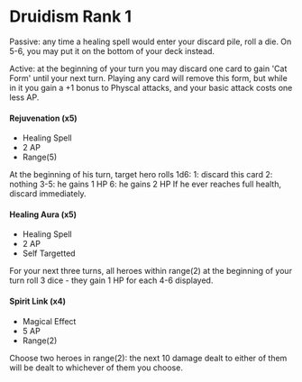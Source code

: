 # Druidism Rank 1


Passive: any time a healing spell would enter your discard pile, roll a die. On 5-6, you may put it on the bottom of your deck instead.

Active: at the beginning of your turn you may discard one card to gain 'Cat Form' until your next turn. Playing any card will remove this form, but while in it you gain a +1 bonus to Physcal attacks, and your basic attack costs one less AP.

#### Rejuvenation (x5)

- Healing Spell
- 2 AP
- Range(5)

At the beginning of his turn, target hero rolls 1d6:
    1: discard this card
    2: nothing
    3-5: he gains 1 HP
    6: he gains 2 HP
If he ever reaches full health, discard immediately.

#### Healing Aura (x5)

- Healing Spell
- 2 AP
- Self Targetted

For your next three turns, all heroes within range(2) at the beginning of your turn roll
3 dice - they gain 1 HP for each 4-6 displayed.

#### Spirit Link (x4)

- Magical Effect
- 5 AP
- Range(2)

Choose two heroes in range(2): the next 10 damage dealt to either of them will be
dealt to whichever of them you choose.
